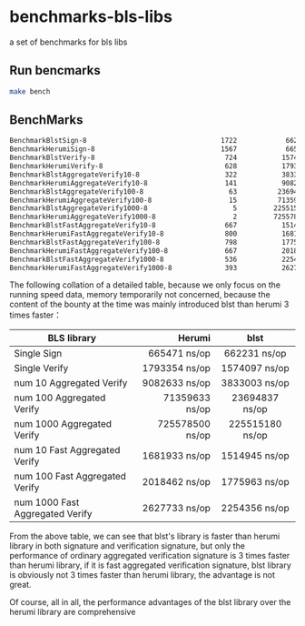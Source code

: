 # benchmarks-bls-libs
a set of benchmarks for bls libs

## Run bencmarks

```bash
make bench
```
## BenchMarks

```txt
BenchmarkBlstSign-8                                 1722            662231 ns/op             480 B/op          2 allocs/op
BenchmarkHerumiSign-8                               1567            665471 ns/op             304 B/op          2 allocs/op
BenchmarkBlstVerify-8                                724           1574097 ns/op            4177 B/op         14 allocs/op
BenchmarkHerumiVerify-8                              628           1793354 ns/op              16 B/op          1 allocs/op
BenchmarkBlstAggregateVerify10-8                     322           3833003 ns/op           27459 B/op         25 allocs/op
BenchmarkHerumiAggregateVerify10-8                   141           9082633 ns/op             602 B/op          2 allocs/op
BenchmarkBlstAggregateVerify100-8                     63          23694837 ns/op           27329 B/op         25 allocs/op
BenchmarkHerumiAggregateVerify100-8                   15          71359633 ns/op            5578 B/op          8 allocs/op
BenchmarkBlstAggregateVerify1000-8                     5         225515180 ns/op           27347 B/op         25 allocs/op
BenchmarkHerumiAggregateVerify1000-8                   2         725578500 ns/op           82032 B/op          6 allocs/op
BenchmarkBlstFastAggregateVerify10-8                 667           1514945 ns/op            6434 B/op         36 allocs/op
BenchmarkHerumiFastAggregateVerify10-8               800           1681933 ns/op               0 B/op          0 allocs/op
BenchmarkBlstFastAggregateVerify100-8                798           1775963 ns/op            6435 B/op         36 allocs/op
BenchmarkHerumiFastAggregateVerify100-8              667           2018462 ns/op               0 B/op          0 allocs/op
BenchmarkBlstFastAggregateVerify1000-8               536           2254356 ns/op            6424 B/op         36 allocs/op
BenchmarkHerumiFastAggregateVerify1000-8             393           2627733 ns/op               0 B/op          0 allocs/op
```

The following collation of a detailed table, because we only focus on the running speed data, memory temporarily not concerned, because the content of the bounty at the time was mainly introduced blst than herumi 3 times faster：

| BLS library        |   Herumi  |  blst  |
| --------           | -----:   | :----: |
| Single Sign        | 665471 ns/op      |  662231 ns/op    |
| Single Verify       | 1793354 ns/op      |   1574097 ns/op    |
| num 10 Aggregated Verify        | 9082633 ns/op      |   3833003 ns/op    |
| num 100 Aggregated Verify        | 71359633 ns/op      |   23694837 ns/op   |
| num 1000 Aggregated Verify        | 725578500 ns/op     |   225515180 ns/op     |
| num 10 Fast Aggregated Verify        | 1681933 ns/op     |  1514945 ns/op     |
| num 100 Fast Aggregated Verify        | 2018462 ns/op       |   1775963 ns/op    |
| num 1000 Fast Aggregated Verify        | 2627733 ns/op     |   2254356 ns/op      |

From the above table, we can see that blst's library is faster than herumi library in both signature and verification signature, but only the performance of ordinary aggregated verification signature is 3 times faster than herumi library, if it is fast aggregated verification signature, blst library is obviously not 3 times faster than herumi library, the advantage is not great.

Of course, all in all, the performance advantages of the blst library over the herumi library are comprehensive